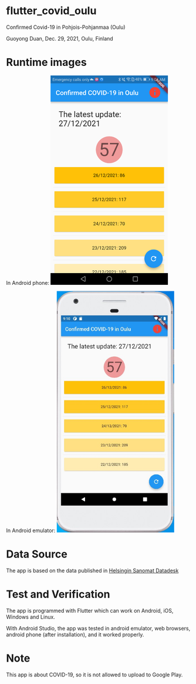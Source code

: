 # flutter_covid_oulu

Confirmed Covid-19 in Pohjois-Pohjanmaa (Oulu)

Guoyong Duan, Dec. 29, 2021, Oulu, Finland

# Runtime images

In Android phone: <img src="./assets/inAndroidPhone.png" width="320" />

In Android emulator: <img src="./assets/inAndroidEmulator.jpg" width="320" />

# Data Source

The app is based on the data published in [Helsingin Sanomat Datadesk](https://github.com/HS-Datadesk/koronavirus-avoindata)

# Test and Verification

The app is programmed with Flutter which can work on Android, iOS, Windows and Linux.

With Android Studio, the app was tested in android emulator, web browsers, android phone (after installation), and it worked properly.

# Note

This app is about COVID-19, so it is not allowed to upload to Google Play.



